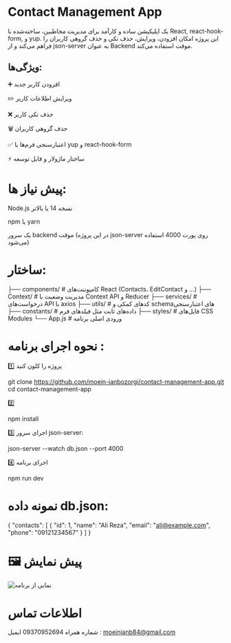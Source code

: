 # Contact Management App

یک اپلیکیشن ساده و کارآمد برای مدیریت مخاطبین، ساخته‌شده با React, react-hook-form, و yup.
این پروژه امکان افزودن، ویرایش، حذف تکی و حذف گروهی کاربران را فراهم می‌کند و از json-server به عنوان Backend موقت استفاده می‌کند.

## ویژگی‌ها:

➕ افزودن کاربر جدید

✏️ ویرایش اطلاعات کاربر

❌ حذف تکی کاربر

🗑️ حذف گروهی کاربران

✅ اعتبارسنجی فرم‌ها با yup و react-hook-form

⚡ ساختار ماژولار و قابل توسعه

# پیش نیاز ها:

Node.js نسخه 14 یا بالاتر

npm یا yarn

یک سرور backend موقت (در این پروژه json-server روی پورت 4000 استفاده می‌شود)

# ساختار:

├── components/ # کامپوننت‌های React (Contacts، EditContact و ...)
├── Context/ # مدیریت وضعیت با Context API و Reducer
├── services/ # درخواست‌های API با axios
├── utils/ # کدهای کمکی و schemaهای اعتبارسنجی
├── constants/ # داده‌های ثابت مثل فیلدهای فرم
├── styles/ # فایل‌های CSS Modules
└── App.js # ورودی اصلی برنامه

# نحوه اجرای برنامه :

1️⃣ پروژه را کلون کنید

git clone https://github.com/moein-janbozorgi/contact-management-app.git
cd contact-management-app

2️⃣

npm install

3️⃣ اجرای سرور json-server:

json-server --watch db.json --port 4000

4️⃣ اجرای برنامه

npm run dev

# نمونه داده db.json:

{
"contacts": [
{
"id": 1,
"name": "Ali Reza",
"email": "ali@example.com",
"phone": "09121234567"
}
]
}

# 🖼️ پیش‌ نمایش

![نمایی از برنامه](https://i.imgur.com/U0tm2C5.png)

# اطلاعات تماس

شماره همراه 09370952694
ایمیل : moeinjanb84@gmail.com
